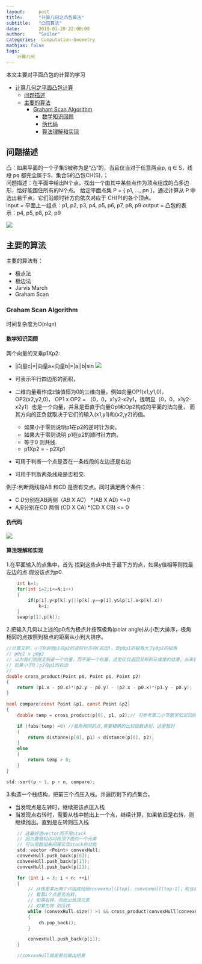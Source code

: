 ```yaml
---
layout:     post
title:      "计算几何之凸包算法"
subtitle:   "凸包算法"
date:       2019-01-20 22:00:00
author:     "Sailor"
categories:  Computation-Geometry
mathjax: false
tags:
    计算几何
---
```


本文主要对平面凸包的计算的学习



<!-- TOC -->

- [计算几何之平面凸包计算](#计算几何之平面凸包计算)
    - [问题描述](#问题描述)
    - [主要的算法](#主要的算法)
        - [Graham Scan Algorithm](#graham-scan-algorithm)
            - [数学知识回顾](#数学知识回顾)
            - [伪代码](#伪代码)
            - [算法理解和实现](#算法理解和实现)

<!-- /TOC -->

## 问题描述
凸：如果平面的一个子集S被称为是“凸”的，当且仅当对于任意两点p, q ∈ S，线段 pq 都完全属于S，集合S的凸包CH(S)，；  
问题描述：在平面中给出N个点，找出一个由其中某些点作为顶点组成的凸多边形，恰好能围住所有的N个点。
给定平面点集 P = { p1, …, pn }，通过计算从 P 中选出若干点，它们沿顺时针方向依次对应于 CH(P)的各个顶点。  
input = 平面上一组点：p1, p2, p3, p4, p5, p6, p7, p8, p9
output = 凸包的表示：p4, p5, p8, p2, p9

![](https://sailorlou.github.io/image/geo/convex_hull.PNG)

## 主要的算法
主要的算法有：
- 极点法
- 极边法
- Jarvis March
- Graham Scan


### Graham Scan Algorithm
时间复杂度为O(nlgn)  
#### 数学知识回顾
两个向量的叉乘p1Xp2:
- |向量c|=|向量a×向量b|=|a||b|sin<a b>
![](https://sailorlou.github.io/image/geo/cross-product.png)
- 可表示平行四边形的面积，
- 二维向量看作成z轴值恒为0的三维向量，例如向量OP1(x1,y1,0)，OP2(x2,y2,0)，
OP1 x OP2 = （0，0，x1y2-x2y1，很明显（0，0，x1y2-x2y1）也是一个向量，并且是垂直于向量Op1和Op2构成的平面的法向量，
而其方向的正负就取决于它们的输入(x1,y1)和(x2,y2)的值。
    - 如果小于零则说明p1在p2的逆时针方向。
    - 如果大于零则说明 p1在p2的顺时针方向。
    - 等于0 则共线.
    - p1Xp2 = - p2Xp1

- 可用于判断一个点是否在一条线段的左边还是右边
- 可用于判断两条线段是否相交.

例子:判断两线段AB 和CD 是否有交点。同时满足两个条件：
- C D分别在AB两侧（AB X AC） *(AB X AD) <=0 
- A,B分别在CD 两侧 (CD X CA) *(CD X CB) <= 0

#### 伪代码
![](https://sailorlou.github.io/image/geo/graham-scan-algo.png)



#### 算法理解和实现

1.在平面输入的点集中，首先  找到这些点中处于最下方的点，如果y值相等则找最左边的点.假设该点为p0.

```c
    int k=1;
    for(int i=2;i<=N;i++)
    {
        if(p[i].y<p[k].y||(p[k].y==p[i].y&&p[i].x<p[k].x))
            k=i;
    } 
    swap(p[1],p[k]);

```
2.把输入几何以上述的p0点为极点并按照极角(polar angle)从小到大排序，极角相同的点按照到极点的距离从小到大排序。

```c
//计算叉积，小于0说明p1在p2的逆时针方向(右边)，即p0p1的极角大于p0p2的极角
// p0p1 x p0p2 
// 以为我们觉得叉积是一个向量，而不是一个标量，这里仅仅返回叉积的三维度的结果，从来到判断两个向量的位置关系问题.
// 如果小于0；p2在p1的右边
// 
double cross_product(Point p0, Point p1, Point p2)
{
	return (p1.x - p0.x)*(p2.y - p0.y) - (p2.x - p0.x)*(p1.y - p0.y);
}

bool compare(const Point &p1, const Point &p2)
{
	double temp = cross_product(p[0], p1, p2);// 可参考第二小节数学知识回顾

	if (fabs(temp) =0) //极角相同的点,需要精确的比较函数语句，这里暂时
    {
        return distance(p[0], p1) < distance(p[0], p2);
    }
	else
    {
        return temp > 0;
    }
}

std::sort(p + 1, p + n, compare);

```

3.构造一个栈结构，把前三个点压入栈。并遍历剩下的点集合。
- 当发现点是左转时，继续把该点压入栈
- 当发现点右转时，需要从栈中抛出上一个点，继续计算，如果依旧是右转，则继续抛出。直到是左转则压入栈

```c
    // 这最好用vector而不用stack
    // 因为要随机访问栈顶下面的一个元素
    // 可以用数组来间接实现stack的功能
    std::vector <Point> convexHull;
    convexHull.push_back(p[0]);
    convexHull.push_back(p[1]);
    convexHull.push_back(p[2]);

	for (int i = 3; i < n; ++i)
	{
        // 从栈里拿出两个点组成线段convexHull[top]，convexHull[top-1]，和当前第i个点进行分析判断；
        // 看第i个点是否右转，
        // 如果右转，则抛出栈顶元素
        // 如果左转 则压栈
		while (convexHull.size() >1 && cross_product(convexHull[convexHull.size() - 2], p[i], convexHull[convexHull.size()-1]) >= 0)
		{
			ch.pop_back();
		}

		convexHull.push_back(p[i]);
    }

    //convexHull就是最后输出结果
```